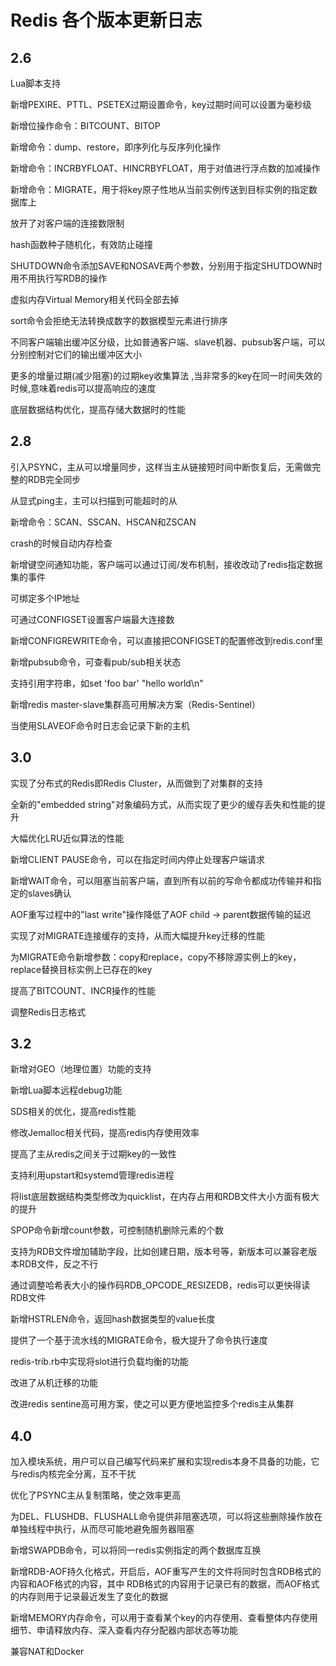 # Redis 各个版本更新日志

## 2.6

Lua脚本支持

新增PEXIRE、PTTL、PSETEX过期设置命令，key过期时间可以设置为毫秒级

新增位操作命令：BITCOUNT、BITOP

新增命令：dump、restore，即序列化与反序列化操作

新增命令：INCRBYFLOAT、HINCRBYFLOAT，用于对值进行浮点数的加减操作

新增命令：MIGRATE，用于将key原子性地从当前实例传送到目标实例的指定数据库上

放开了对客户端的连接数限制

hash函数种子随机化，有效防止碰撞

SHUTDOWN命令添加SAVE和NOSAVE两个参数，分别用于指定SHUTDOWN时用不用执行写RDB的操作

虚拟内存Virtual Memory相关代码全部去掉

sort命令会拒绝无法转换成数字的数据模型元素进行排序

不同客户端输出缓冲区分级，比如普通客户端、slave机器、pubsub客户端，可以分别控制对它们的输出缓冲区大小

更多的增量过期\(减少阻塞\)的过期key收集算法 ,当非常多的key在同一时间失效的时候,意味着redis可以提高响应的速度

底层数据结构优化，提高存储大数据时的性能

## 2.8

引入PSYNC，主从可以增量同步，这样当主从链接短时间中断恢复后，无需做完整的RDB完全同步

从显式ping主，主可以扫描到可能超时的从

新增命令：SCAN、SSCAN、HSCAN和ZSCAN

crash的时候自动内存检查

新增键空间通知功能，客户端可以通过订阅/发布机制，接收改动了redis指定数据集的事件

可绑定多个IP地址

可通过CONFIGSET设置客户端最大连接数

新增CONFIGREWRITE命令，可以直接把CONFIGSET的配置修改到redis.conf里

新增pubsub命令，可查看pub/sub相关状态

支持引用字符串，如set 'foo bar' "hello world\n"

新增redis master-slave集群高可用解决方案（Redis-Sentinel）

当使用SLAVEOF命令时日志会记录下新的主机

## 3.0

实现了分布式的Redis即Redis Cluster，从而做到了对集群的支持

全新的"embedded string"对象编码方式，从而实现了更少的缓存丢失和性能的提升

大幅优化LRU近似算法的性能

新增CLIENT PAUSE命令，可以在指定时间内停止处理客户端请求

新增WAIT命令，可以阻塞当前客户端，直到所有以前的写命令都成功传输并和指定的slaves确认

AOF重写过程中的"last write"操作降低了AOF child -&gt; parent数据传输的延迟

实现了对MIGRATE连接缓存的支持，从而大幅提升key迁移的性能

为MIGRATE命令新增参数：copy和replace，copy不移除源实例上的key，replace替换目标实例上已存在的key

提高了BITCOUNT、INCR操作的性能

调整Redis日志格式

## 3.2

新增对GEO（地理位置）功能的支持

新增Lua脚本远程debug功能

SDS相关的优化，提高redis性能

修改Jemalloc相关代码，提高redis内存使用效率

提高了主从redis之间关于过期key的一致性

支持利用upstart和systemd管理redis进程

将list底层数据结构类型修改为quicklist，在内存占用和RDB文件大小方面有极大的提升

SPOP命令新增count参数，可控制随机删除元素的个数

支持为RDB文件增加辅助字段，比如创建日期，版本号等，新版本可以兼容老版本RDB文件，反之不行

通过调整哈希表大小的操作码RDB\_OPCODE\_RESIZEDB，redis可以更快得读RDB文件

新增HSTRLEN命令，返回hash数据类型的value长度

提供了一个基于流水线的MIGRATE命令，极大提升了命令执行速度

redis-trib.rb中实现将slot进行负载均衡的功能

改进了从机迁移的功能

改进redis sentine高可用方案，使之可以更方便地监控多个redis主从集群

## 4.0

加入模块系统，用户可以自己编写代码来扩展和实现redis本身不具备的功能，它与redis内核完全分离，互不干扰

优化了PSYNC主从复制策略，使之效率更高

为DEL、FLUSHDB、FLUSHALL命令提供非阻塞选项，可以将这些删除操作放在单独线程中执行，从而尽可能地避免服务器阻塞

新增SWAPDB命令，可以将同一redis实例指定的两个数据库互换

新增RDB-AOF持久化格式，开启后，AOF重写产生的文件将同时包含RDB格式的内容和AOF格式的内容，其中 RDB格式的内容用于记录已有的数据，而AOF格式的内存则用于记录最近发生了变化的数据

新增MEMORY内存命令，可以用于查看某个key的内存使用、查看整体内存使用细节、申请释放内存、深入查看内存分配器内部状态等功能

兼容NAT和Docker

